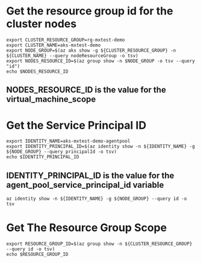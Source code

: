 # Get the resource group id for the cluster nodes
````
export CLUSTER_RESOURCE_GROUP=rg-mxtest-demo
export CLUSTER_NAME=aks-mxtest-demo
export NODE_GROUP=$(az aks show -g ${CLUSTER_RESOURCE_GROUP} -n ${CLUSTER_NAME} --query nodeResourceGroup -o tsv)
export NODES_RESOURCE_ID=$(az group show -n $NODE_GROUP -o tsv --query "id")
echo $NODES_RESOURCE_ID
````
## NODES_RESOURCE_ID is the value for the virtual_machine_scope


# Get the Service Principal ID

````
export IDENTITY_NAME=aks-mxtest-demo-agentpool
export IDENTITY_PRINCIPAL_ID=$(az identity show -n ${IDENTITY_NAME} -g ${NODE_GROUP} --query principalId -o tsv)
echo $IDENTITY_PRINCIPAL_ID
````

## IDENTITY_PRINCIPAL_ID is the value for the agent_pool_service_principal_id variable

````
az identity show -n ${IDENTITY_NAME} -g ${NODE_GROUP} --query id -o tsv
````

# Get The Resource Group Scope

````
export RESOURCE_GROUP_ID=$(az group show -n ${CLUSTER_RESOURCE_GROUP} --query id -o tsv)
echo $RESOURCE_GROUP_ID
````